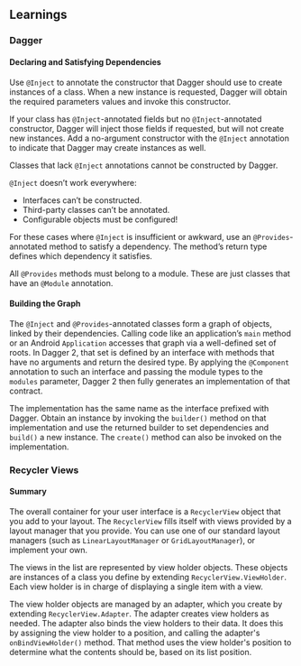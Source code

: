 ## Learnings

### Dagger

#### Declaring and Satisfying Dependencies

Use `@Inject` to annotate the constructor that Dagger should use to create instances of a class. When a new instance is
requested, Dagger will obtain the required parameters values and invoke this constructor.

If your class has `@Inject`-annotated fields but no `@Inject`-annotated constructor, Dagger will inject those fields if requested,
but will not create new instances. Add a no-argument constructor with the `@Inject` annotation to indicate that Dagger may
create instances as well.

Classes that lack `@Inject` annotations cannot be constructed by Dagger.

`@Inject` doesn’t work everywhere:

* Interfaces can’t be constructed.
* Third-party classes can’t be annotated.
* Configurable objects must be configured!

For these cases where `@Inject` is insufficient or awkward, use an `@Provides`-annotated method to satisfy a dependency.
The method’s return type defines which dependency it satisfies.

All `@Provides` methods must belong to a module. These are just classes that have an `@Module` annotation.

#### Building the Graph

The `@Inject` and `@Provides`-annotated classes form a graph of objects, linked by their dependencies.
Calling code like an application’s `main` method or an Android `Application` accesses that graph via a
well-defined set of roots. In Dagger 2, that set is defined by an interface with methods that have no
arguments and return the desired type. By applying the `@Component` annotation to such an interface and
passing the module types to the `modules` parameter, Dagger 2 then fully generates an implementation of that contract.

The implementation has the same name as the interface prefixed with Dagger. Obtain an instance by invoking the
`builder()` method on that implementation and use the returned builder to set dependencies and `build()` a new
instance. The `create()` method can also be invoked on the implementation.

### Recycler Views

#### Summary

The overall container for your user interface is a `RecyclerView` object that you add to your layout.
The `RecyclerView` fills itself with views provided by a layout manager that you provide. You can use
one of our standard layout managers (such as `LinearLayoutManager` or `GridLayoutManager`), or implement
your own.

The views in the list are represented by view holder objects. These objects are instances of a class
you define by extending `RecyclerView.ViewHolder`. Each view holder is in charge of displaying a single
item with a view.

The view holder objects are managed by an adapter, which you create by extending `RecyclerView.Adapter`.
The adapter creates view holders as needed. The adapter also binds the view holders to their data.
It does this by assigning the view holder to a position, and calling the adapter's `onBindViewHolder()` method.
That method uses the view holder's position to determine what the contents should be, based on its
list position.
